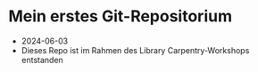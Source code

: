 # Mein erstes Git-Repositorium
- 2024-06-03
- Dieses Repo ist im Rahmen des Library Carpentry-Workshops entstanden


